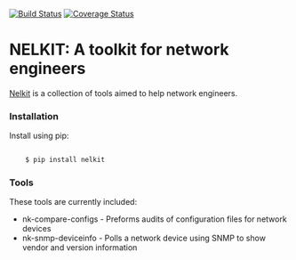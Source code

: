 [![Build Status](https://travis-ci.org/networklore/nelkit.svg?branch=master)](https://travis-ci.org/networklore/nelkit)
[![Coverage Status](https://coveralls.io/repos/networklore/nelkit/badge.svg?branch=master&service=github)](https://coveralls.io/github/networklore/nelkit?branch=master)

NELKIT: A toolkit for network engineers
=======================================

[Nelkit](https://networklore.com/nelkit/) is a collection of tools aimed to help network engineers.

### Installation

Install using pip:

```bash

    $ pip install nelkit
```

### Tools

These tools are currently included:

* nk-compare-configs - Preforms audits of configuration files for network devices
* nk-snmp-deviceinfo - Polls a network device using SNMP to show vendor and version information
